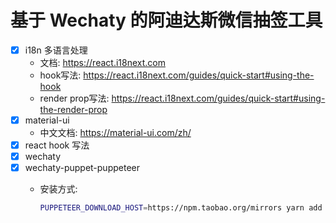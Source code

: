 # 基于 Wechaty 的阿迪达斯微信抽签工具

- [x] i18n 多语言处理
  - 文档: <https://react.i18next.com>
  - hook写法: <https://react.i18next.com/guides/quick-start#using-the-hook>
  - render prop写法: <https://react.i18next.com/guides/quick-start#using-the-render-prop>
- [x] material-ui
  - 中文文档: <https://material-ui.com/zh/>
- [x] react hook 写法
- [x] wechaty
- [x] wechaty-puppet-puppeteer
  - 安装方式:

    ``` bash
    PUPPETEER_DOWNLOAD_HOST=https://npm.taobao.org/mirrors yarn add wechaty-puppet-puppeteer
    ```
